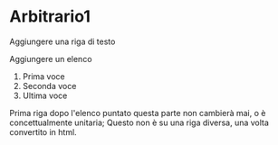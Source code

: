 # Arbitrario1

Aggiungere una riga di testo

Aggiungere un elenco

1. Prima voce
2. Seconda voce
3. Ultima voce

Prima riga dopo l'elenco puntato questa parte non cambierà mai, o è concettualmente unitaria;
Questo non è su una riga diversa, una volta convertito in html.

